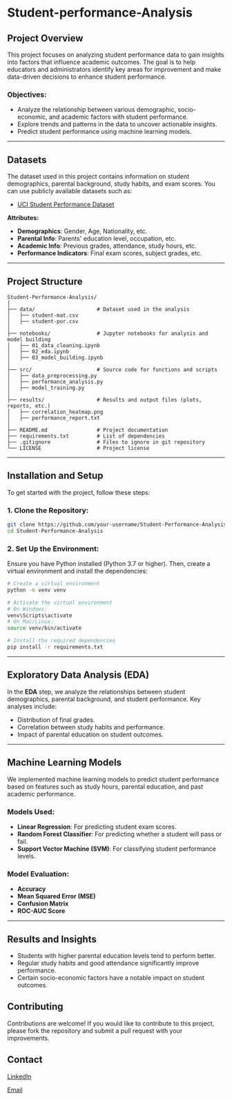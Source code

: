 # Student-performance-Analysis


## **Project Overview**

This project focuses on analyzing student performance data to gain insights into factors that influence academic outcomes. The goal is to help educators and administrators identify key areas for improvement and make data-driven decisions to enhance student performance.

### **Objectives:**

- Analyze the relationship between various demographic, socio-economic, and academic factors with student performance.
- Explore trends and patterns in the data to uncover actionable insights.
- Predict student performance using machine learning models.

---

## **Datasets**

The dataset used in this project contains information on student demographics, parental background, study habits, and exam scores. You can use publicly available datasets such as:
- [UCI Student Performance Dataset](https://archive.ics.uci.edu/ml/datasets/student+performance)

**Attributes:**
- **Demographics**: Gender, Age, Nationality, etc.
- **Parental Info**: Parents' education level, occupation, etc.
- **Academic Info**: Previous grades, attendance, study hours, etc.
- **Performance Indicators**: Final exam scores, subject grades, etc.

---

## **Project Structure**

```
Student-Performance-Analysis/
│
├── data/                    # Dataset used in the analysis
│   ├── student-mat.csv
│   ├── student-por.csv
│
├── notebooks/               # Jupyter notebooks for analysis and model building
│   ├── 01_data_cleaning.ipynb
│   ├── 02_eda.ipynb
│   ├── 03_model_building.ipynb
│
├── src/                     # Source code for functions and scripts
│   ├── data_preprocessing.py
│   ├── performance_analysis.py
│   ├── model_training.py
│
├── results/                 # Results and output files (plots, reports, etc.)
│   ├── correlation_heatmap.png
│   ├── performance_report.txt
│
├── README.md                # Project documentation
├── requirements.txt         # List of dependencies
├── .gitignore               # Files to ignore in git repository
└── LICENSE                  # Project license
```

---

## **Installation and Setup**

To get started with the project, follow these steps:

### **1. Clone the Repository:**

```bash
git clone https://github.com/your-username/Student-Performance-Analysis.git
cd Student-Performance-Analysis
```

### **2. Set Up the Environment:**

Ensure you have Python installed (Python 3.7 or higher). Then, create a virtual environment and install the dependencies:

```bash
# Create a virtual environment
python -m venv venv

# Activate the virtual environment
# On Windows:
venv\Scripts\activate
# On Mac/Linux:
source venv/bin/activate

# Install the required dependencies
pip install -r requirements.txt
```

---

## **Exploratory Data Analysis (EDA)**

In the **EDA** step, we analyze the relationships between student demographics, parental background, and student performance. Key analyses include:

- Distribution of final grades.
- Correlation between study habits and performance.
- Impact of parental education on student outcomes.

---

## **Machine Learning Models**

We implemented machine learning models to predict student performance based on features such as study hours, parental education, and past academic performance.

### **Models Used:**
- **Linear Regression**: For predicting student exam scores.
- **Random Forest Classifier**: For predicting whether a student will pass or fail.
- **Support Vector Machine (SVM)**: For classifying student performance levels.

### **Model Evaluation:**
- **Accuracy**
- **Mean Squared Error (MSE)**
- **Confusion Matrix**
- **ROC-AUC Score**

---

## **Results and Insights**

- Students with higher parental education levels tend to perform better.
- Regular study habits and good attendance significantly improve performance.
- Certain socio-economic factors have a notable impact on student outcomes.
  
## **Contributing**

Contributions are welcome! If you would like to contribute to this project, please fork the repository and submit a pull request with your improvements.

## **Contact**
[LinkedIn](https://www.linkedin.com/in/nitish-kr-dash/)

[Email](dashnitish0@Gmail.com)


